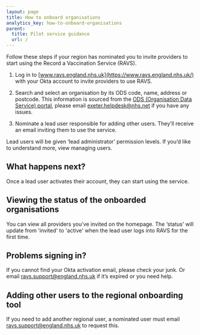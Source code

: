 ```yaml
---
layout: page
title: How to onboard organisations
analytics_key: how-to-onboard-organisations
parent:
  title: Pilot service guidance
  url: /
---
```

Follow these steps if your region has nominated you to invite providers to start using the Record a Vaccination Service (RAVS). 

1. Log in to [www.ravs.england.nhs.uk](https://www.ravs.england.nhs.uk/) with your Okta account to invite providers to use RAVS. 

2. Search and select an organisation by its ODS code, name, address or postcode. This information is sourced from the [ODS (Organisation Data Service) portal](https://odsportal.digital.nhs.uk/), please email [exeter.helpdesk@nhs.net](mailto:exeter.helpdesk@nhs.net) if you have any issues.  

3. Nominate a lead user responsible for adding other users. They’ll receive an email inviting them to use the service. 

Lead users will be given ‘lead administrator’ permission levels. If you’d like to understand more, view managing users. 

## What happens next? 

Once a lead user activates their account, they can start using the service.  

## Viewing the status of the onboarded organisations 

You can view all providers you’ve invited on the homepage. The ‘status’ will update from 'invited' to 'active' when the lead user logs into RAVS for the first time. 

## Problems signing in? 

If you cannot find your Okta activation email, please check your junk. Or email [ravs.support@england.nhs.uk](ravs.support@england.nhs.uk) if it’s expired or you need help.  

## Adding other users to the regional onboarding tool 

If you need to add another regional user, a nominated user must email [ravs.support@england.nhs.uk](ravs.support@england.nhs.uk) to request this. 
